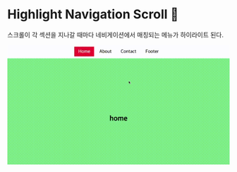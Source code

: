 # Highlight Navigation Scroll 🧭

스크롤이 각 섹션을 지나갈 때마다 네비게이션에서 매칭되는 메뉴가 하이라이트 된다.

![highlight navigation scroll gif](https://github.com/lyj-ooz/ui-practice/blob/master/highlight-navigation-scroll/0513.gif)
